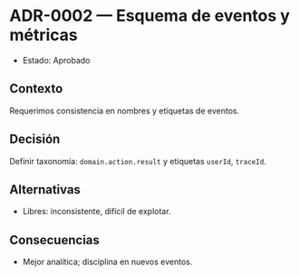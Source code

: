 # ADR-0002 — Esquema de eventos y métricas

- Estado: Aprobado

## Contexto
Requerimos consistencia en nombres y etiquetas de eventos.

## Decisión
Definir taxonomía: `domain.action.result` y etiquetas `userId`, `traceId`.

## Alternativas
- Libres: inconsistente, difícil de explotar.

## Consecuencias
- Mejor analítica; disciplina en nuevos eventos.
